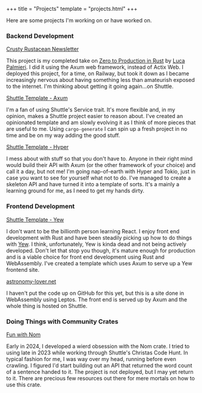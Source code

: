 +++
title = "Projects"
template = "projects.html"
+++

Here are some projects I'm working on or have worked on.

### Backend Development

[Crusty Rustacean Newsletter](https://github.com/sentinel1909/crusty-rustacean-newsletter)

This project is my completed take on [Zero to Production in Rust](https://www.zero2prod.com) by [Luca Palmieri](https://www.lpalmieri.com). I did it using the Axum web framework, instead of Actix Web. I deployed this project, for a time, on Railway, but took it down as I became increasingly nervous about having something less than amateurish exposed to the internet. I'm thinking about getting it going again...on Shuttle. 

[Shuttle Template - Axum](https://github.com/sentinel1909/shuttle-template-axum.git)

I'm a fan of using Shuttle's Service trait. It's more flexible and, in my opinion, makes a Shuttle project easier to reason about. I've created an opinionated template and am slowly evolving it as I think of more pieces that are useful to me. Using `cargo-generate` I can spin up a fresh project in no time and be on my way adding the good stuff.

[Shuttle Template - Hyper](https://github.com/sentinel1909/shuttle-hyper-template.git)

I mess about with stuff so that you don't have to. Anyone in their right mind would build their API with Axum (or the other framework of your choice) and call it a day, but not me! I'm going nap-of-earth with Hyper and Tokio, just in case you want to see for yourself what not to do. I've managed to create a skeleton API and have turned it into a template of sorts. It's a mainly a learning ground for me, as I need to get my hands dirty.

### Frontend Development

[Shuttle Template - Yew](https://github.com/sentinel1909/shuttle-template-yew)

I don't want to be the billionth person learning React. I enjoy front end development with Rust and have been steadily picking up how to do things with [Yew](https://yew.rs). I think, unfortunately, Yew is kinda dead and not being actively developed. Don't let that stop you though, it's mature enough for production and is a viable choice for front end development using Rust and WebAssembly. I've created a template which uses Axum to serve up a Yew frontend site.

[astronomy-lover.net](https://astronomy-lover.net)

I haven't put the code up on GitHub for this yet, but this is a site done in WebAssembly using Leptos. The front end is served up by Axum and the whole thing is hosted on Shuttle.

### Doing Things with Community Crates

[Fun with Nom](https://github.com/sentinel1909/fun-with-nom.git)

Early in 2024, I developed a wierd obsession with the Nom crate. I tried to using late in 2023 while working through Shuttle's Christas Code Hunt. In typical fashion for me, I was way over my head, running before even crawling. I figured I'd start building out an API that returned the word count of a sentence handed to it. The project is not deployed, but I may yet return to it. There are precious few resources out there for mere mortals on how to use this crate.
